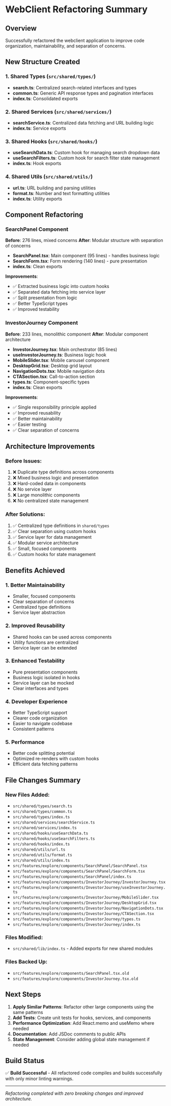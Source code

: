 # WebClient Refactoring Summary

## Overview
Successfully refactored the webclient application to improve code organization, maintainability, and separation of concerns.

## New Structure Created

### 1. Shared Types (`src/shared/types/`)
- **search.ts**: Centralized search-related interfaces and types
- **common.ts**: Generic API response types and pagination interfaces
- **index.ts**: Consolidated exports

### 2. Shared Services (`src/shared/services/`)
- **searchService.ts**: Centralized data fetching and URL building logic
- **index.ts**: Service exports

### 3. Shared Hooks (`src/shared/hooks/`)
- **useSearchData.ts**: Custom hook for managing search dropdown data
- **useSearchFilters.ts**: Custom hook for search filter state management
- **index.ts**: Hook exports

### 4. Shared Utils (`src/shared/utils/`)
- **url.ts**: URL building and parsing utilities
- **format.ts**: Number and text formatting utilities
- **index.ts**: Utility exports

## Component Refactoring

### SearchPanel Component
**Before**: 276 lines, mixed concerns
**After**: Modular structure with separation of concerns

- **SearchPanel.tsx**: Main component (95 lines) - handles business logic
- **SearchForm.tsx**: Form rendering (140 lines) - pure presentation
- **index.ts**: Clean exports

**Improvements**:
- ✅ Extracted business logic into custom hooks
- ✅ Separated data fetching into service layer
- ✅ Split presentation from logic
- ✅ Better TypeScript types
- ✅ Improved testability

### InvestorJourney Component
**Before**: 233 lines, monolithic component
**After**: Modular component architecture

- **InvestorJourney.tsx**: Main orchestrator (85 lines)
- **useInvestorJourney.ts**: Business logic hook
- **MobileSlider.tsx**: Mobile carousel component
- **DesktopGrid.tsx**: Desktop grid layout
- **NavigationDots.tsx**: Mobile navigation dots
- **CTASection.tsx**: Call-to-action section
- **types.ts**: Component-specific types
- **index.ts**: Clean exports

**Improvements**:
- ✅ Single responsibility principle applied
- ✅ Improved reusability
- ✅ Better maintainability
- ✅ Easier testing
- ✅ Clear separation of concerns

## Architecture Improvements

### Before Issues:
1. ❌ Duplicate type definitions across components
2. ❌ Mixed business logic and presentation
3. ❌ Hard-coded data in components
4. ❌ No service layer
5. ❌ Large monolithic components
6. ❌ No centralized state management

### After Solutions:
1. ✅ Centralized type definitions in `shared/types`
2. ✅ Clear separation using custom hooks
3. ✅ Service layer for data management
4. ✅ Modular service architecture
5. ✅ Small, focused components
6. ✅ Custom hooks for state management

## Benefits Achieved

### 1. **Better Maintainability**
- Smaller, focused components
- Clear separation of concerns
- Centralized type definitions
- Service layer abstraction

### 2. **Improved Reusability**
- Shared hooks can be used across components
- Utility functions are centralized
- Service layer can be extended

### 3. **Enhanced Testability**
- Pure presentation components
- Business logic isolated in hooks
- Service layer can be mocked
- Clear interfaces and types

### 4. **Developer Experience**
- Better TypeScript support
- Clearer code organization
- Easier to navigate codebase
- Consistent patterns

### 5. **Performance**
- Better code splitting potential
- Optimized re-renders with custom hooks
- Efficient data fetching patterns

## File Changes Summary

### New Files Added:
- `src/shared/types/search.ts`
- `src/shared/types/common.ts`
- `src/shared/types/index.ts`
- `src/shared/services/searchService.ts`
- `src/shared/services/index.ts`
- `src/shared/hooks/useSearchData.ts`
- `src/shared/hooks/useSearchFilters.ts`
- `src/shared/hooks/index.ts`
- `src/shared/utils/url.ts`
- `src/shared/utils/format.ts`
- `src/shared/utils/index.ts`
- `src/features/explore/components/SearchPanel/SearchPanel.tsx`
- `src/features/explore/components/SearchPanel/SearchForm.tsx`
- `src/features/explore/components/SearchPanel/index.ts`
- `src/features/explore/components/InvestorJourney/InvestorJourney.tsx`
- `src/features/explore/components/InvestorJourney/useInvestorJourney.ts`
- `src/features/explore/components/InvestorJourney/MobileSlider.tsx`
- `src/features/explore/components/InvestorJourney/DesktopGrid.tsx`
- `src/features/explore/components/InvestorJourney/NavigationDots.tsx`
- `src/features/explore/components/InvestorJourney/CTASection.tsx`
- `src/features/explore/components/InvestorJourney/types.ts`
- `src/features/explore/components/InvestorJourney/index.ts`

### Files Modified:
- `src/shared/lib/index.ts` - Added exports for new shared modules

### Files Backed Up:
- `src/features/explore/components/SearchPanel.tsx.old`
- `src/features/explore/components/InvestorJourney.tsx.old`

## Next Steps

1. **Apply Similar Patterns**: Refactor other large components using the same patterns
2. **Add Tests**: Create unit tests for hooks, services, and components
3. **Performance Optimization**: Add React.memo and useMemo where needed
4. **Documentation**: Add JSDoc comments to public APIs
5. **State Management**: Consider adding global state management if needed

## Build Status
✅ **Build Successful** - All refactored code compiles and builds successfully with only minor linting warnings.

---
*Refactoring completed with zero breaking changes and improved architecture.*
